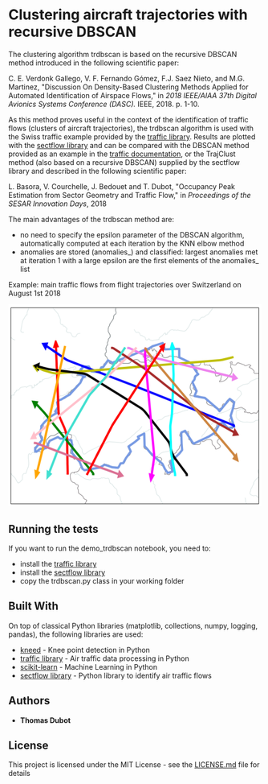 # Clustering aircraft trajectories with recursive DBSCAN

The clustering algorithm trdbscan is based on the recursive DBSCAN method introduced in the following scientific paper:

C. E. Verdonk Gallego, V. F. Fernando Gómez, F.J. Saez Nieto, and M.G. Martinez, "Discussion On Density-Based Clustering Methods Applied for Automated Identification of Airspace Flows," in *2018 IEEE/AIAA 37th Digital Avionics Systems Conference (DASC).* IEEE, 2018. p. 1-10.

As this method proves useful in the context of the identification of traffic flows (clusters of aircraft trajectories), the trdbscan algorithm is used with the Swiss traffic example provided by the [traffic library](https://github.com/xoolive/traffic).
Results are plotted with the [sectflow library](https://github.com/lbasora/sectflow) and can be compared with the DBSCAN method provided as an example in the [traffic documentation](https://traffic-viz.github.io/clustering.html), or the TrajClust method (also based on a recursive DBSCAN) supplied by the sectflow library and described in the following scientific paper:

L. Basora, V. Courchelle, J. Bedouet and T. Dubot, "Occupancy Peak Estimation from Sector Geometry and Traffic Flow," in *Proceedings of the SESAR Innovation Days*, 2018

The main advantages of the trdbscan method are:
* no need to specify the epsilon parameter of the DBSCAN algorithm, automatically computed at each iteration by the KNN elbow method
* anomalies are stored (anomalies_) and classified: largest anomalies met at iteration 1 with a large epsilon are the first elements of the anomalies_ list


Example: main traffic flows from flight trajectories over Switzerland on August 1st 2018

![Swiss traffic flows](swiss_rdbscan.png)

## Running the tests

If you want to run the demo_trdbscan notebook, you need to:
* install the [traffic library](https://github.com/xoolive/traffic)
* install the [sectflow library](https://github.com/lbasora/sectflow)
* copy the trdbscan.py class in your working folder

## Built With

On top of classical Python libraries (matplotlib, collections, numpy, logging, pandas), the following libraries are used:
* [kneed](https://github.com/arvkevi/kneed) - Knee point detection in Python
* [traffic library](https://github.com/xoolive/traffic) - Air traffic data processing in Python
* [scikit-learn](https://scikit-learn.org/stable/) - Machine Learning in Python
* [sectflow library](https://github.com/lbasora/sectflow) - Python library to identify air traffic flows

## Authors

* **Thomas Dubot** 

## License

This project is licensed under the MIT License - see the [LICENSE.md](LICENSE.md) file for details





